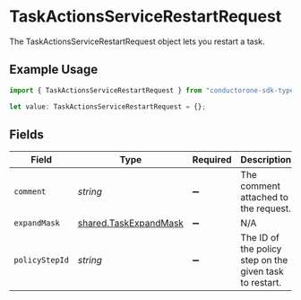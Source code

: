 # TaskActionsServiceRestartRequest

The TaskActionsServiceRestartRequest object lets you restart a task.

## Example Usage

```typescript
import { TaskActionsServiceRestartRequest } from "conductorone-sdk-typescript/sdk/models/shared";

let value: TaskActionsServiceRestartRequest = {};
```

## Fields

| Field                                                                 | Type                                                                  | Required                                                              | Description                                                           |
| --------------------------------------------------------------------- | --------------------------------------------------------------------- | --------------------------------------------------------------------- | --------------------------------------------------------------------- |
| `comment`                                                             | *string*                                                              | :heavy_minus_sign:                                                    | The comment attached to the request.                                  |
| `expandMask`                                                          | [shared.TaskExpandMask](../../../sdk/models/shared/taskexpandmask.md) | :heavy_minus_sign:                                                    | N/A                                                                   |
| `policyStepId`                                                        | *string*                                                              | :heavy_minus_sign:                                                    | The ID of the policy step on the given task to restart.               |